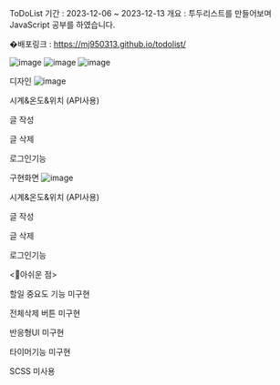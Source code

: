 
ToDoList
기간 : 2023-12-06 ~ 2023-12-13
개요 : 투두리스트를 만들어보며 JavaScript 공부를 하였습니다.

�배포링크 :  https://mj950313.github.io/todolist/

![image](https://github.com/mj950313/todolist/assets/138507900/14b70ddb-0d6c-43cd-8bd8-aa1cb0e7633a)
![image](https://github.com/mj950313/todolist/assets/138507900/81d32e8c-ee72-4f2f-b3a9-ad04ad5b6372)
![image](https://github.com/mj950313/todolist/assets/138507900/acaab47c-d324-4918-9001-d345727c0cd8)





디자인
![image](https://github.com/mj950313/todolist/assets/138507900/a7f6708f-d547-4ca4-9c65-8fcffbd2c67a)

시계&온도&위치 (API사용)

글 작성

글 삭제

로그인기능

구현화면
![image](https://github.com/mj950313/todolist/assets/138507900/91e6e37d-34b5-4d45-a383-b88c48e5d695)

시계&온도&위치 (API사용)

글 작성

글 삭제

로그인기능



<🎈아쉬운 점>

할일 중요도 기능 미구현 

전체삭제 버튼 미구현

반응형UI 미구현

타이머기능 미구현

SCSS 미사용
